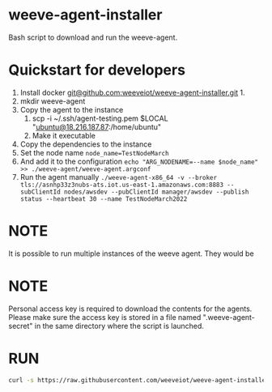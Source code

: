 # weeve-agent-installer

Bash script to download and run the weeve-agent.

# Quickstart for developers

1. Install docker [git@github.com:weeveiot/weeve-agent-installer.git](https://docs.docker.com/engine/install/ubuntu/)
   1.
2. mkdir weeve-agent
3. Copy the agent to the instance
   1. scp -i ~/.ssh/agent-testing.pem $LOCAL "ubuntu@18.216.187.87:/home/ubuntu"
   2. Make it executable
4. Copy the dependencies to the instance
5. Set the node name `node_name=TestNodeMarch`
6. And add it to the configuration `echo "ARG_NODENAME=--name $node_name" >> ./weeve-agent/weeve-agent.argconf`
7. Run the agent manually `./weeve-agent-x86_64 -v --broker tls://asnhp33z3nubs-ats.iot.us-east-1.amazonaws.com:8883 --subClientId nodes/awsdev --pubClientId manager/awsdev --publish status --heartbeat 30 --name TestNodeMarch2022`


# NOTE

It is possible to run multiple instances of the weeve agent. They would be

# NOTE

Personal access key is required to download the contents for the agents.
Please make sure the access key is stored in a file named ".weeve-agent-secret" in the same directory where the script is launched.

# RUN

```bash
curl -s https://raw.githubusercontent.com/weeveiot/weeve-agent-installer/<branch>/weeve-agent-installer.sh | sh -s NodeName=<name of the node>

```
